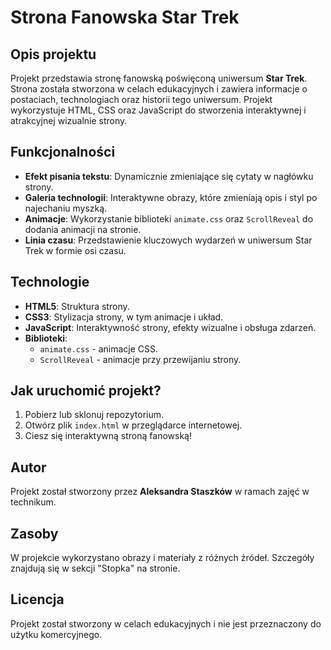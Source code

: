 # Strona Fanowska Star Trek

## Opis projektu

Projekt przedstawia stronę fanowską poświęconą uniwersum **Star Trek**. Strona została stworzona w celach edukacyjnych i zawiera informacje o postaciach, technologiach oraz historii tego uniwersum. Projekt wykorzystuje HTML, CSS oraz JavaScript do stworzenia interaktywnej i atrakcyjnej wizualnie strony.

## Funkcjonalności

- **Efekt pisania tekstu**: Dynamicznie zmieniające się cytaty w nagłówku strony.
- **Galeria technologii**: Interaktywne obrazy, które zmieniają opis i styl po najechaniu myszką.
- **Animacje**: Wykorzystanie biblioteki `animate.css` oraz `ScrollReveal` do dodania animacji na stronie.
- **Linia czasu**: Przedstawienie kluczowych wydarzeń w uniwersum Star Trek w formie osi czasu.

## Technologie

- **HTML5**: Struktura strony.
- **CSS3**: Stylizacja strony, w tym animacje i układ.
- **JavaScript**: Interaktywność strony, efekty wizualne i obsługa zdarzeń.
- **Biblioteki**:
  - `animate.css` - animacje CSS.
  - `ScrollReveal` - animacje przy przewijaniu strony.

## Jak uruchomić projekt?

1. Pobierz lub sklonuj repozytorium.
2. Otwórz plik `index.html` w przeglądarce internetowej.
3. Ciesz się interaktywną stroną fanowską!

## Autor

Projekt został stworzony przez **Aleksandra Staszków** w ramach zajęć w technikum.

## Zasoby

W projekcie wykorzystano obrazy i materiały z różnych źródeł. Szczegóły znajdują się w sekcji "Stopka" na stronie.

## Licencja

Projekt został stworzony w celach edukacyjnych i nie jest przeznaczony do użytku komercyjnego.
